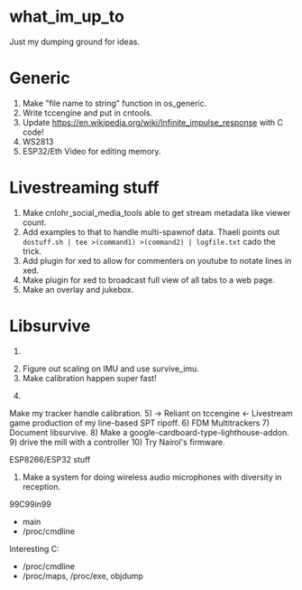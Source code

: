 # what_im_up_to
Just my dumping ground for ideas.

# Generic
1) Make "file name to string" function in os_generic.
2) Write tccengine and put in cntools.
3) Update https://en.wikipedia.org/wiki/Infinite_impulse_response with C code!
4) WS2813
5) ESP32/Eth
Video for editing memory.

# Livestreaming stuff

1) Make cnlohr_social_media_tools able to get stream metadata like viewer count.
2) Add examples to that to handle multi-spawnof data.  Thaeli points out ```dostuff.sh | tee >(command1) >(command2) | logfile.txt``` cado the trick.
3) Add plugin for xed to allow for commenters on youtube to notate lines in xed.
4) Make plugin for xed to broadcast full view of all tabs to a web page.
5) Make an overlay and jukebox.

# Libsurvive

1) ~~~Update build system: https://stackoverflow.com/a/39731462/2926815~~~
2) Figure out scaling on IMU and use survive_imu.
3) Make calibration happen super fast!
4) ~~~ESP32~~~ ESP8266 Tracker
Make my tracker handle calibration.
5)   -> Reliant on tccengine <- Livestream game production of my line-based SPT ripoff.
6) FDM Multitrackers
7) Document libsurvive.
8) Make a google-cardboard-type-lighthouse-addon.
9) drive the mill with a controller
10) Try Nairol's firmware.

ESP8266/ESP32 stuff
1) Make a system for doing wireless audio microphones with diversity in reception.


99C99in99
 * main
 * /proc/cmdline


Interesting C:
 * /proc/cmdline
 * /proc/maps, /proc/exe, objdump
 


